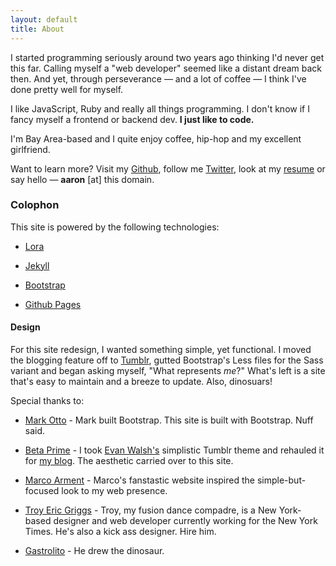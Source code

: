 ```yaml
---
layout: default
title: About
---
```


I started programming seriously around two years ago thinking I'd never get this far. Calling myself a "web developer" seemed like a distant dream back then. And yet, through perseverance — and a lot of coffee — I think I've done pretty well for myself.

I like JavaScript, Ruby and really all things programming. I don't know if I fancy myself a frontend or backend dev. **I just like to code.**

I'm Bay Area-based and I quite enjoy coffee, hip-hop and my excellent girlfriend.

Want to learn more? Visit my [Github](http://github/aboutaaron), follow me [Twitter](http://twitter.com/aboutaaron), look at my [resume](http://resume.linkedinlabs.com/z3wen348n) or say hello — **aaron** [at] this domain.


### Colophon

This site is powered by the following technologies:

* [Lora](http://google.com/webfonts)

* [Jekyll](http://jekyllrb.com/)

* [Bootstrap](http://twitter.github.com/bootstrap)

* [Github Pages](http://pages.github.com/)

#### Design
For this site redesign, I wanted something simple, yet functional. I moved the blogging feature off to [Tumblr](http://blog.aboutaaron.com), gutted Bootstrap's Less files for the Sass variant and began asking myself, "What represents *me*?" What's left is a site that's easy to maintain and a breeze to update. Also, dinosuars!

Special thanks to:

* [Mark Otto](http://markdotto.com/) - Mark built Bootstrap. This site is built with Bootstrap. Nuff said.

* [Beta Prime](http://betaprime.tumblr.com) - I took [Evan Walsh's](http://evanwalsh.net/) simplistic Tumblr theme and rehauled it for [my blog](http://blog.aboutaaron.com). The aesthetic carried over to this site.

* [Marco Arment](http://www.marco.org/) - Marco's fanstastic website inspired the simple-but-focused look to my web presence.

* [Troy Eric Griggs](http://troyericgriggs.com/) - Troy, my fusion dance compadre, is a New York-based designer and web developer currently working for the New York Times. He's also a kick ass designer. Hire him.

* [Gastrolito](http://gastrolito.deviantart.com/art/quot-Tyrannosaurus-rex-quot-72353695) - He drew the dinosaur.

